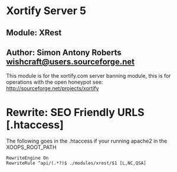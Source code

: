 # Xortify Server 5
## Module: XRest
## Author: Simon Antony Roberts <wishcraft@users.sourceforge.net>

This module is for the xortify.com server banning module, this is for operations with the open honeypot see: http://sourceforge.net/projects/xortify

# Rewrite: SEO Friendly URLS [.htaccess]

The following goes in the .htaccess if your running apache2 in the XOOPS_ROOT_PATH

    RewriteEngine On
    RewriteRule ^api/(.*?)$ ./modules/xrest/$1 [L,NC,QSA]
